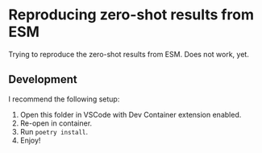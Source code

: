 # Reproducing zero-shot results from ESM

Trying to reproduce the zero-shot results from ESM. Does not work, yet.

## Development
I recommend the following setup:

1. Open this folder in VSCode with Dev Container extension enabled.
2. Re-open in container.
3. Run `poetry install`.
4. Enjoy!

